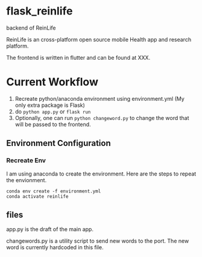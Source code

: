 
# flask_reinlife
 backend of ReinLife

 ReinLife is an cross-platform open source mobile Health app and research platform.
 
 The frontend is written in flutter and can be found at XXX.

# Current Workflow
1. Recreate python/anaconda environment using environment.yml (My only extra package is Flask)
2. do `python app.py` or `flask run`
3. Optionally, one can run `python changeword.py` to change the word that will be passed to the frontend.


## Environment Configuration
<!--
### Create Envionement
 conda activate relearnlife
 conda install flask requests
### Save Env
 conda env export > environment.yml)
-->
### Recreate Env
I am using anaconda to create the environment. Here are the steps to repeat the envionment.
```
conda env create -f environment.yml
conda activate reinlife
```
## files
app.py is the draft of the main app.

changewords.py is a utility script to send new words to the port. The new word is currently hardcoded in this file.
